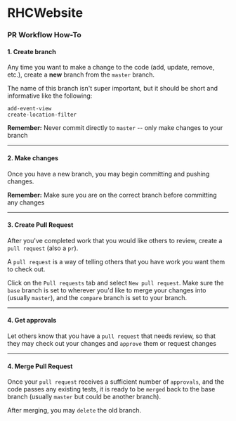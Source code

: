# RHCWebsite

### PR Workflow How-To
#### 1. Create branch
Any time you want to make a change to the code (add, update, remove, etc.), create a **new** branch from the `master` branch.

The name of this branch isn't super important, but it should be short and informative like the following:
```
add-event-view
create-location-filter
```
**Remember:** Never commit directly to `master` -- only make changes to your branch

----

#### 2. Make changes
Once you have a new branch, you may begin committing and pushing changes.

**Remember:** Make sure you are on the correct branch before committing any changes

----

#### 3. Create Pull Request
After you've completed work that you would like others to review, create a `pull request` (also a `pr`). 

A `pull request` is a way of telling others that you have work you want them to check out.

Click on the `Pull requests` tab and select `New pull request`. Make sure the `base` branch is set to wherever you'd like to merge your changes into (usually `master`), and the `compare` branch is set to your branch.

----

#### 4. Get approvals
Let others know that you have a `pull request` that needs review, so that they may check out your changes and `approve` them or request changes

----

#### 4. Merge Pull Request
Once your `pull request` receives a sufficient number of `approvals`, and the code passes any existing tests, it is ready to be `merged` back to the base branch (usually `master` but could be another branch).

After merging, you may `delete` the old branch.
